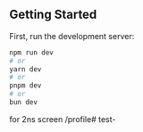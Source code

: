 
## Getting Started

First, run the development server:

```bash
npm run dev
# or
yarn dev
# or
pnpm dev
# or
bun dev
```
<!--  -->
for 2ns screen
/profile#   t e s t -  
 